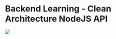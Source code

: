 # Backend Learning - Clean Architecture NodeJS API  
![](https://img.shields.io/github.com/leandro-gehlen/BL-clean-architecture-node-api/blob/main/LICENCE)
